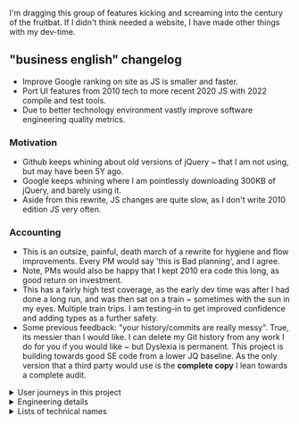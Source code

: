 I'm dragging this group of features kicking and screaming into the century of the fruitbat.   If I didn't think needed a website, I have made other things with my dev-time.

## "business english" changelog

- Improve Google ranking on site as JS is smaller and faster.
- Port UI features from 2010 tech to more recent 2020 JS with 2022 compile and test tools.
- Due to better technology environment vastly improve software engineering quality metrics.

### Motivation

- Github keeps whining about old versions of jQuery ~ that I am not using, but may have been 5Y ago.
- Google keeps whining where I am pointlessly downloading 300KB of jQuery, and barely using it.
- Aside from this rewrite, JS changes are quite slow, as I don't write 2010 edition JS very often.

### Accounting

- This is an outsize, painful, death march of a rewrite for hygiene and flow improvements.  Every PM would say 'this is Bad planning', and I agree.
- Note, PMs would also be happy that I kept 2010 era code this long, as good return on investment.
- This has a fairly high test coverage, as the early dev time was after I had done a long run, and was then sat on a train ~ sometimes with the sun in my eyes.   Multiple train trips.  I am testing-in to get improved confidence and adding types as a further safety.  
- Some previous feedback: "your history/commits are really messy".  True, its messier than I would like.  I can delete my Git history from any work I do for you if you would like ~ but Dyslexia is permanent.  This project is building towards good SE code from a lower JQ baseline.  As the only version that a third party would use is the **complete copy** I lean towards a complete audit.   

<details>
<summary> User journeys in this project </summary>

### User journeys in this project

I am making a copy of the user interactions here (in the new project), as I would like to deprecate the older projects entirely.  There are some sample pages in my website, with stress on 'some', but I would like to avoid adding further samples here.  I can make links on this README...

- Adjacent articles 
	- User AJ deep links into my site from a search engine.
	- The target information is precise, but my boring site has enough meta information that this article is seems relevant.  
	- AJ scans the longish page, the page content is organised this this is comfortable;  
	- however, this was the wrong article. 
	- but having read to the end, AJ sees a row of other articles.
	- The third one seems better to his needs, not what he typed into the search, and AJ starts to open it
	- when the mouse gets to the button, a tooltip appears showing the new page description; 
	- This is definitely what AJ needs, and clicks on the button.
	- New page loads and replaces previous.
	- UX iteration: should I make feature this an infinite scroll of articles?  Currently the range of articles is clipped to what will fit on the screen,
	- UX iteration: the tooltips do no block mouse events, but people can't see this.  Translucence is bad for readability, but may indicate this.
    - UX note: categorisation was done my me.  Its possible other people may categorise differently.
- Fancy meta data on links
	- On a deep-link article, AJ is reading in detail, but needs authoritative sources to hand to management.
	- This site uses Harvard notation? But whilst hovering a link to see the URL, a rich link description appears.
	- AJ like the convenience of this, it allows him to easily make an evaluation about the usefulness of the link to his needs. 
    - The links correlate with the text, which is good.
	- AJ feels more confident about the site that is clearly making it easy to depart if he wishes.
	- AJ wishes there was a copy link option, but he also thinks that he ought to read the links rather than send them to a director. 
	- Later he views the site from his phone, and discover the now too small links in the page are moved to a list at the end of the page.  Bonus.  This makes this page accessible.
	- UX: there are no hover actions on a phone, so the extra information is permanently displayed.
	- UX: There is a warning ~ mostly for the dev ~ when links are dead to the meta building script.  Cloudflare is blocking action.
- SM/ share feature 
	- Whilst on the phone, AJ sees there has been some redesign for the smaller screen.
	- The row of SM links is now folded away,
	- AJ can see a "share" button, and uses this
	- and sees the previous list of SM.  Standard.  
	- But the first option is 'copy link', the current article.  Useful.  But not relevant to needs now.
- 'Reading time' guide
	- On first impression AJ notes a fairly standard "reading time" guide.  This is useful but not that noteworthy.
	- It does mean that he sorts the order of his reading list for best use of time. 
- Effects
	- On a more code focussed page, AJ sees the links have been decorated with some sort of emotie.   The little logos for docs and github.  Cute but again not significant.

</details>
<details>
<summary> Engineering details </summary>

## Engineering

Unlike many situations at work, there is no value and no attention to intermediate steps should be applied on this project.   I have a running platform, I will upgrade when the painful rewrite is complete.

My work sequence has been:

- port JS 1.6 to es2020
- ditch unused features, and improve readability/ English
- split into better modules
- port to typescript and better CSS/HTML
- add many tests
- split into better modules, refactor, and improve English again

Pls note English is my first language #leSigh.

### Engineering changelog

- **_NOTE_** Commits at the start of this project are completely meaningless, as its just when I moved the code back to my dev machine. They are meaningless duration markers, rather than feature markers.
- Some of these unit tests are less meaningful than others, regrettably (running from Node).
- Use new language features (ADD a few KB of source) without jQuery (DROP >300KB of source). Dropping jQuery, as "select downloaded features" feature has been removed from https://jquery.com
- Drop unused features. This makes everything less confusing and more readable.
- With JS modules, have less functions inside functions, so unit tests are easier.   Improve unit-test coverage as its now feasible (rather than behaviour testing).
- Use TEST_ONLY symbols that expose entire module to unit tests.   I will add config to strip them in release build.
- Drop legacy test tools.
- As proper TDD units as I have better tools now (JS modules + a fake DOM), make code better ~ separately to, and above every other bullet point. WARN: Some tests cannot be run outside of a real webrowser.
- Vastly improve English/ readability of the code. Gain is separate to all other points.
- As all this code is made after a minimiser script is adopted, faction code more finely into logical modules. So its more readable.
- As a design principle, I have tried to avoid using global objects in my code to make testing easier.   I can pass in, say, ''document'' as an optional param.
- As a very non-funny joke: the first two versions of the SM sharebar are legacy HTML, but very easy to unit-test. Now I have much better test tech and libraries and less good tests on this feature.
- This has quite high levels of testing.   I have used JSDOM as part of JEST and similar tools.  This project is the first time I am using it directly.   It is a quite civilised was to test.
- Assuming this project is frozen on feature completion, I do not need an installer.   I will manually copy 1 compiled file to the static-host local-image.
- I have used a short term solution to minification, as I need to move forward.
- OLD TECH:: 
  - first bundle: 1MB flat
  - second bundle (smaller stdlib): 670KB
  - above but with with minify: 361KB
  - above but with dead code removal: 250KB
- NEW TECH (ignoring unit tests)::
  - complete build: 75KB flat
  - above with with minification: 23KB
  - Note dead code removal didn't make any impact here, as tree shaking works properly now
  - above with gzip: 9KB  

</details>
<details>
<summary> Lists of technical names </summary>

#### Known params that this code processes

- ''first'' string - only used in the group-indexes articles
- ''debug'' boolean - adjusts how many log messages are written
- ''mobile'' boolean - force interpretation of current machine as a mobile device. In unit tests this MUST BE SET (1 or 0), as JSdom isn't a phone

#### Known CSS containers that this code processes

- .popOverWidget
- .tabsComponent
- .shareMenu
- .addReading
- .addArrow
- .addBashSamples
- .addReferences

</details>

